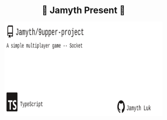 <!-- built at 3/10/2025, 2:17:04 PM -->
<h1 align="center">
🎉 Jamyth Present 🎉
</h1>
<p align="center">
    <a href="https://github.com/Jamyth/9upper-project">
        <img width="1000" height="300" src="./readme.svg" />
    </a>
</p>